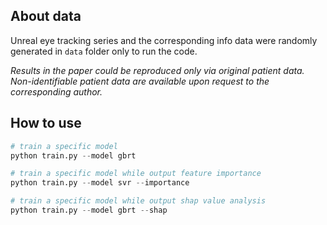 ## About data

Unreal eye tracking series and the corresponding info data were randomly generated in `data` folder only to run the code.

*Results in the paper could be reproduced only via original patient data. Non-identifiable patient data are available upon request to the corresponding author.*

## How to use

```python
# train a specific model
python train.py --model gbrt

# train a specific model while output feature importance
python train.py --model svr --importance

# train a specific model while output shap value analysis
python train.py --model gbrt --shap
```
